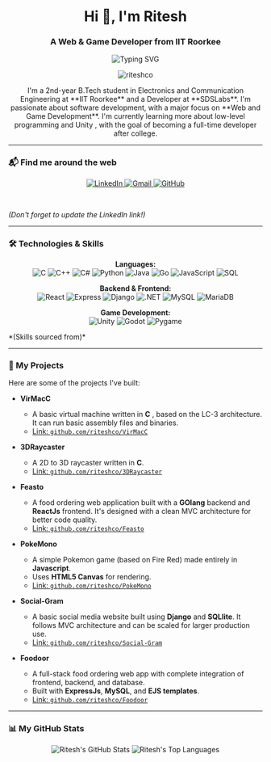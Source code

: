 <h1 align="center">Hi 👋, I'm Ritesh</h1>
<h3 align="center">A Web & Game Developer from IIT Roorkee </h3>

<p align="center">
  <img src="https://readme-typing-svg.herokuapp.com?font=Fira+Code&pause=1000&color=30A9F0&random=false&width=435&lines=B.Tech+Student+%40+IIT+Roorkee;Full-Stack+Developer;Game+Dev+Enthusiast;Low-Level+Programming" alt="Typing SVG" />
</p>

<p align="center">
  <img src="https://komarev.com/ghpvc/?username=riteshco&label=Profile%20Visitors&color=0e75b6&style=flat" alt="riteshco" />
</p>

<p align="center">
  I'm a 2nd-year B.Tech student in Electronics and Communication Engineering at **IIT Roorkee** and a Developer at **SDSLabs**. I'm passionate about software development, with a major focus on **Web and Game Development**. I'm currently learning more about low-level programming and Unity , with the goal of becoming a full-time developer after college.
</p>

---

### 📬 Find me around the web

<p align="center">
  <a href="https://linkedin.com/in/your-username" target="_blank">
    <img src="https://img.shields.io/badge/LinkedIn-0077B5?style=for-the-badge&logo=linkedin&logoColor=white" alt="LinkedIn"/>
  </a>
  <a href="mailto:riteshgadwalv2@gmail.com" target="_blank">
    <img src="https://img.shields.io/badge/Gmail-D14836?style=for-the-badge&logo=gmail&logoColor=white" alt="Gmail"/>
  </a>
  <a href="https://github.com/riteshco" target="_blank">
    <img src="https://img.shields.io/badge/GitHub-181717?style=for-the-badge&logo=github&logoColor=white" alt="GitHub"/>
  </a>
</p>
<br>

*(Don't forget to update the LinkedIn link!)*

---

### 🛠️ Technologies & Skills

<p align="center">
  <strong>Languages:</strong><br>
  <img src="https://img.shields.io/badge/C-A8B9CC?style=for-the-badge&logo=c&logoColor=white" alt="C"/>
  <img src="https://img.shields.io/badge/C%2B%2B-00599C?style=for-the-badge&logo=cplusplus&logoColor=white" alt="C++"/>
  <img src="https://img.shields.io/badge/C%23-239120?style=for-the-badge&logo=c-sharp&logoColor=white" alt="C#"/>
  <img src="https://img.shields.io/badge/Python-3776AB?style=for-the-badge&logo=python&logoColor=white" alt="Python"/>
  <img src="https://img.shields.io/badge/Java-ED8B00?style=for-the-badge&logo=openjdk&logoColor=white" alt="Java"/>
  <img src="https://img.shields.io/badge/Go-00ADD8?style=for-the-badge&logo=go&logoColor=white" alt="Go"/>
  <img src="https://img.shields.io/badge/JavaScript-F7DF1E?style=for-the-badge&logo=javascript&logoColor=black" alt="JavaScript"/>
  <img src="https://img.shields.io/badge/SQL-025E8C?style=for-the-badge&logo=microsoftsqlserver&logoColor=white" alt="SQL"/>
</p>
<p align="center">
  <strong>Backend & Frontend:</strong><br>
  <img src="https://img.shields.io/badge/React-61DAFB?style=for-the-badge&logo=react&logoColor=black" alt="React"/>
  <img src="https://img.shields.io/badge/Express.js-000000?style=for-the-badge&logo=express&logoColor=white" alt="Express"/>
  <img src="https://img.shields.io/badge/Django-092E20?style=for-the-badge&logo=django&logoColor=white" alt="Django"/>
  <img src="https://img.shields.io/badge/.NET-512BD4?style=for-the-badge&logo=dotnet&logoColor=white" alt=".NET"/>
  <img src="https://img.shields.io/badge/MySQL-4479A1?style=for-the-badge&logo=mysql&logoColor=white" alt="MySQL"/>
  <img src="https://img.shields.io/badge/MariaDB-003545?style=for-the-badge&logo=mariadb&logoColor=white" alt="MariaDB"/>
</p>
<p align="center">
  <strong>Game Development:</strong><br>
  <img src="https://img.shields.io/badge/Unity-FFFFFF?style=for-the-badge&logo=unity&logoColor=black" alt="Unity"/>
  <img src="https://img.shields.io/badge/Godot-478CB0?style=for-the-badge&logo=godot-engine&logoColor=white" alt="Godot"/>
  <img src="https://img.shields.io/badge/Pygame-61A344?style=for-the-badge&logo=pygame&logoColor=white" alt="Pygame"/>
</p>
*(Skills sourced from)*

---

### 🚀 My Projects

Here are some of the projects I've built:

* **VirMacC**
    * A basic virtual machine written in **C** , based on the LC-3 architecture. It can run basic assembly files and binaries.
    * [Link: `github.com/riteshco/VirMacC`](https://github.com/riteshco/VirMacC)

* **3DRaycaster**
    * A 2D to 3D raycaster written in **C**.
    * [Link: `github.com/riteshco/3DRaycaster`](https://github.com/riteshco/3DRaycaster)

* **Feasto**
    * A food ordering web application built with a **GOlang** backend and **ReactJs** frontend. It's designed with a clean MVC architecture for better code quality.
    * [Link: `github.com/riteshco/Feasto`](https://github.com/riteshco/Feasto)

* **PokeMono**
    * A simple Pokemon game (based on Fire Red) made entirely in **Javascript**.
    * Uses **HTML5 Canvas** for rendering.
    * [Link: `github.com/riteshco/PokeMono`](https://github.com/riteshco/PokeMono)

* **Social-Gram**
    * A basic social media website built using **Django** and **SQLlite**. It follows MVC architecture and can be scaled for larger production use.
    * [Link: `github.com/riteshco/Social-Gram`](https://github.com/riteshco/Social-Gram)
    
* **Foodoor**
    * A full-stack food ordering web app with complete integration of frontend, backend, and database.
    * Built with **ExpressJs**, **MySQL**, and **EJS templates**.
    * [Link: `github.com/riteshco/Foodoor`](https://github.com/riteshco/Foodoor)

---

### 📊 My GitHub Stats

<p align="center">
  <img src="https://github-readme-stats.vercel.app/api?username=riteshco&show_icons=true&theme=radical" alt="Ritesh's GitHub Stats" />
  <img src="https://github-readme-stats.vercel.app/api/top-langs/?username=riteshco&layout=compact&theme=radical" alt="Ritesh's Top Languages" />
</p>
